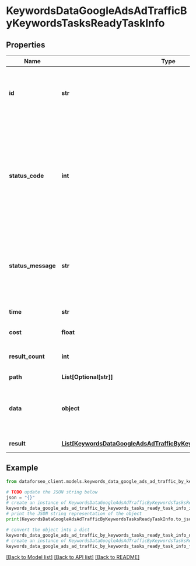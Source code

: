 # KeywordsDataGoogleAdsAdTrafficByKeywordsTasksReadyTaskInfo


## Properties

Name | Type | Description | Notes
------------ | ------------- | ------------- | -------------
**id** | **str** | task identifier unique task identifier in our system in the UUID format | [optional] 
**status_code** | **int** | status code of the task generated by DataForSEO, can be within the following range: 10000-60000 you can find the full list of the response codes here | [optional] 
**status_message** | **str** | informational message of the task you can find the full list of general informational messages here | [optional] 
**time** | **str** | execution time, seconds | [optional] 
**cost** | **float** | total tasks cost, USD | [optional] 
**result_count** | **int** | number of elements in the result array | [optional] 
**path** | **List[Optional[str]]** | URL path | [optional] 
**data** | **object** | contains the same parameters that you specified in the POST request | [optional] 
**result** | [**List[KeywordsDataGoogleAdsAdTrafficByKeywordsTasksReadyResultInfo]**](KeywordsDataGoogleAdsAdTrafficByKeywordsTasksReadyResultInfo.md) | array of results | [optional] 

## Example

```python
from dataforseo_client.models.keywords_data_google_ads_ad_traffic_by_keywords_tasks_ready_task_info import KeywordsDataGoogleAdsAdTrafficByKeywordsTasksReadyTaskInfo

# TODO update the JSON string below
json = "{}"
# create an instance of KeywordsDataGoogleAdsAdTrafficByKeywordsTasksReadyTaskInfo from a JSON string
keywords_data_google_ads_ad_traffic_by_keywords_tasks_ready_task_info_instance = KeywordsDataGoogleAdsAdTrafficByKeywordsTasksReadyTaskInfo.from_json(json)
# print the JSON string representation of the object
print(KeywordsDataGoogleAdsAdTrafficByKeywordsTasksReadyTaskInfo.to_json())

# convert the object into a dict
keywords_data_google_ads_ad_traffic_by_keywords_tasks_ready_task_info_dict = keywords_data_google_ads_ad_traffic_by_keywords_tasks_ready_task_info_instance.to_dict()
# create an instance of KeywordsDataGoogleAdsAdTrafficByKeywordsTasksReadyTaskInfo from a dict
keywords_data_google_ads_ad_traffic_by_keywords_tasks_ready_task_info_form_dict = keywords_data_google_ads_ad_traffic_by_keywords_tasks_ready_task_info.from_dict(keywords_data_google_ads_ad_traffic_by_keywords_tasks_ready_task_info_dict)
```
[[Back to Model list]](../README.md#documentation-for-models) [[Back to API list]](../README.md#documentation-for-api-endpoints) [[Back to README]](../README.md)


